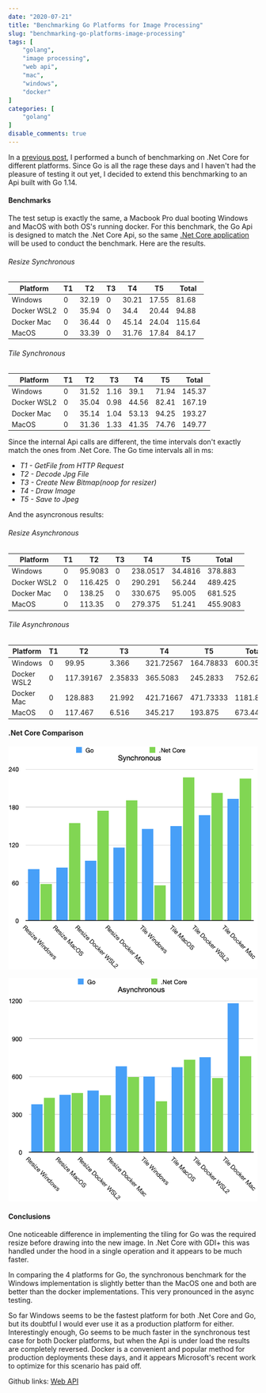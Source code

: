```yaml
---
date: "2020-07-21"
title: "Benchmarking Go Platforms for Image Processing"
slug: "benchmarking-go-platforms-image-processing"
tags: [
    "golang",
    "image processing",
    "web api",
    "mac",
    "windows",
    "docker"
]
categories: [
    "golang"
]
disable_comments: true
---
```


In a [previous post](https://mkehoe.github.io/posts/benchmarking-net-core-platforms-image-processing/), I performed a bunch of benchmarking on .Net Core for different platforms. Since Go is all the rage these days and I haven't had the pleasure of testing it out yet, I decided to extend this benchmarking to an Api built with Go 1.14. 

#### Benchmarks

The test setup is exactly the same, a Macbook Pro dual booting Windows and MacOS with both OS's running docker. For this benchmark, the Go Api is designed to match the .Net Core Api, so the same [.Net Core application](https://github.com/mkehoe/benchmark-imageprocessing) will be used to conduct the benchmark. Here are the results.

###### Resize Synchronous

| Platform    | T1   | T2    | T3   | T4     | T5    | Total  |
| ----------- | ---- | ----- | ---- | ------ | ----- | ------ |
| Windows     | 0    | 32.19 | 0    | 30.21  | 17.55 | 81.68  |
| Docker WSL2 | 0    | 35.94 | 0    | 34.4   | 20.44 | 94.88  |
| Docker Mac  | 0    | 36.44 | 0    | 45.14  | 24.04 | 115.64 |
| MacOS       | 0    | 33.39 | 0    | 31.76  | 17.84 | 84.17  |

###### Tile Synchronous

| Platform    | T1   | T2    | T3   | T4     | T5    | Total  |
| ----------- | ---- | ----- | ---- | ------ | ----- | ------ |
| Windows     | 0    | 31.52 | 1.16 | 39.1   | 71.94 | 145.37 |
| Docker WSL2 | 0    | 35.04 | 0.98 | 44.56  | 82.41 | 167.19 |
| Docker Mac  | 0    | 35.14 | 1.04 | 53.13  | 94.25 | 193.27 |
| MacOS       | 0    | 31.36 | 1.33 | 41.35  | 74.76 | 149.77 |

Since the internal Api calls are different, the time intervals don't exactly match the ones from .Net Core. The Go time intervals all in ms:

* _T1 - GetFile from HTTP Request_
* _T2 - Decode Jpg File_
* _T3 - Create New Bitmap(noop for resizer)_
* _T4 - Draw Image_
* _T5 - Save to Jpeg_

And the asyncronous results:

###### Resize Asynchronous

| Platform    | T1    | T2      | T3   | T4       | T5      | Total    |
| ----------- | ----- | ------- | ---- | -------- | ------- | -------- |
| Windows     | 0     | 95.9083 | 0    | 238.0517 | 34.4816 | 378.883  |
| Docker WSL2 | 0     | 116.425 | 0    | 290.291  | 56.244  | 489.425  |
| Docker Mac  | 0     | 138.25  | 0    | 330.675  | 95.005  | 681.525  |
| MacOS       | 0     | 113.35  | 0    | 279.375  | 51.241  | 455.9083 |

###### Tile Asynchronous

| Platform    | T1    | T2        | T3      | T4        | T5        | Total     |
| ----------- | ----- | --------- | ------- | --------- | --------- | --------- |
| Windows     | 0     | 99.95     | 3.366   | 321.72567 | 164.78833 | 600.3583  |
| Docker WSL2 | 0     | 117.39167 | 2.35833 | 365.5083  | 245.2833  | 752.625   |
| Docker Mac  | 0     | 128.883   | 21.992  | 421.71667 | 471.73333 | 1181.825  |
| MacOS       | 0     | 117.467   | 6.516   | 345.217   | 193.875   | 673.44167 |

#### .Net Core Comparison

![Synchronous](compare-sync.png "Synchronous")

![Asynchronous](compare-async.png "Asynchronous")

#### Conclusions

One noticeable difference in implementing the tiling for Go was the required resize before drawing into the new image. In .Net Core with GDI+ this was handled under the hood in a single operation and it appears to be much faster. 
 
In comparing the 4 platforms for Go, the synchronous benchmark for the Windows implementation is slightly better than the MacOS one and both are better than the docker implementations. This very pronounced in the async testing.

So far Windows seems to be the fastest platform for both .Net Core and Go, but its doubtful I would ever use it as a production platform for either. Interestingly enough, Go seems to be much faster in the synchronous test case for both Docker platforms, but when the Api is under load the results are completely reversed. Docker is a convenient and popular method for production deployments these days, and it appears Microsoft's recent work to optimize for this scenario has paid off.  

Github links: [Web API](https://github.com/mkehoe/go-imageprocessing)